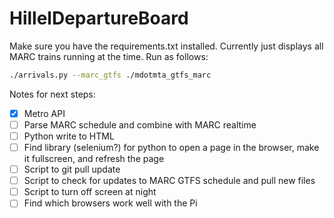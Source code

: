 # HillelDepartureBoard
Make sure you have the requirements.txt installed.
Currently just displays all MARC trains running at the time. Run as follows:
```bash
./arrivals.py --marc_gtfs ./mdotmta_gtfs_marc 
```

Notes for next steps:
- [x] Metro API
- [ ] Parse MARC schedule and combine with MARC realtime
- [ ] Python write to HTML
- [ ] Find library (selenium?) for python to open a page in the browser,
make it fullscreen, and refresh the page
- [ ] Script to git pull update
- [ ] Script to check for updates to MARC GTFS schedule and pull new files
- [ ] Script to turn off screen at night
- [ ] Find which browsers work well with the Pi
